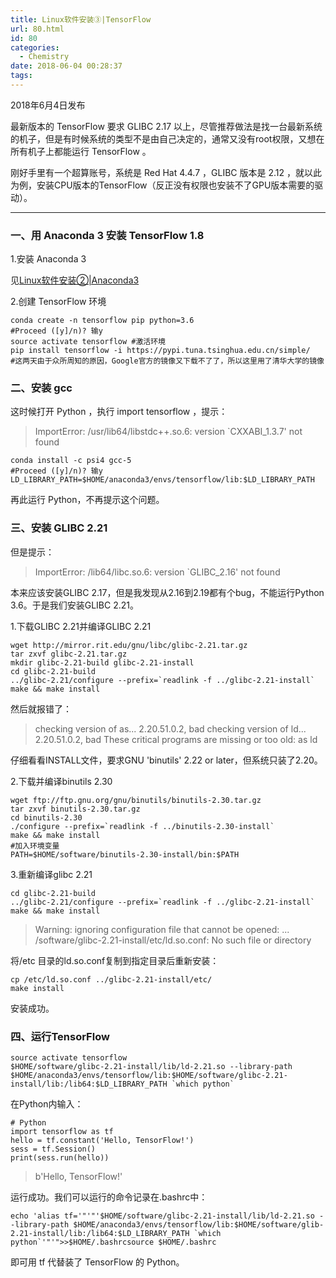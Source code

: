 ```yaml
---
title: Linux软件安装③|TensorFlow
url: 80.html
id: 80
categories:
  - Chemistry
date: 2018-06-04 00:28:37
tags:
---
```


2018年6月4日发布

最新版本的 TensorFlow 要求 GLIBC 2.17 以上，尽管推荐做法是找一台最新系统的机子，但是有时候系统的类型不是由自己决定的，通常又没有root权限，又想在所有机子上都能运行 TensorFlow 。

刚好手里有一个超算账号，系统是 Red Hat 4.4.7 ，GLIBC 版本是 2.12 ，就以此为例，安装CPU版本的TensorFlow（反正没有权限也安装不了GPU版本需要的驱动）。

* * *

### 一、用 Anaconda 3 安装 TensorFlow 1.8

1.安装 Anaconda 3

见[Linux软件安装②|Anaconda3](https://njzjz.win/#/posts/18)

2.创建 TensorFlow 环境

    conda create -n tensorflow pip python=3.6
    #Proceed ([y]/n)? 输y
    source activate tensorflow #激活环境
    pip install tensorflow -i https://pypi.tuna.tsinghua.edu.cn/simple/
    #这两天由于众所周知的原因，Google官方的镜像又下载不了了，所以这里用了清华大学的镜像

### 二、安装 gcc

这时候打开 Python ，执行 import tensorflow ，提示：

> ImportError: /usr/lib64/libstdc++.so.6: version `CXXABI_1.3.7' not found

    conda install -c psi4 gcc-5 
    #Proceed ([y]/n)? 输y
    LD_LIBRARY_PATH=$HOME/anaconda3/envs/tensorflow/lib:$LD_LIBRARY_PATH

再此运行 Python，不再提示这个问题。

### 三、安装 GLIBC 2.21

但是提示：

> ImportError: /lib64/libc.so.6: version `GLIBC_2.16' not found

本来应该安装GLIBC 2.17，但是我发现从2.16到2.19都有个bug，不能运行Python 3.6。于是我们安装GLIBC 2.21。

1.下载GLIBC 2.21并编译GLIBC 2.21

    wget http://mirror.rit.edu/gnu/libc/glibc-2.21.tar.gz
    tar zxvf glibc-2.21.tar.gz
    mkdir glibc-2.21-build glibc-2.21-install
    cd glibc-2.21-build
    ../glibc-2.21/configure --prefix=`readlink -f ../glibc-2.21-install` 
    make && make install

然后就报错了：

> checking version of as... 2.20.51.0.2, bad checking version of ld... 2.20.51.0.2, bad These critical programs are missing or too old: as ld

仔细看看INSTALL文件，要求GNU 'binutils' 2.22 or later，但系统只装了2.20。

2.下载并编译binutils 2.30

    wget ftp://ftp.gnu.org/gnu/binutils/binutils-2.30.tar.gz
    tar zxvf binutils-2.30.tar.gz
    cd binutils-2.30
    ./configure --prefix=`readlink -f ../binutils-2.30-install` 
    make && make install
    #加入环境变量
    PATH=$HOME/software/binutils-2.30-install/bin:$PATH

3.重新编译glibc 2.21

    cd glibc-2.21-build
    ../glibc-2.21/configure --prefix=`readlink -f ../glibc-2.21-install` 
    make && make install

> Warning: ignoring configuration file that cannot be opened: ... /software/glibc-2.21-install/etc/ld.so.conf: No such file or directory

将/etc 目录的ld.so.conf复制到指定目录后重新安装：

    cp /etc/ld.so.conf ../glibc-2.21-install/etc/
    make install

安装成功。

### 四、运行TensorFlow

    source activate tensorflow
    $HOME/software/glibc-2.21-install/lib/ld-2.21.so --library-path $HOME/anaconda3/envs/tensorflow/lib:$HOME/software/glibc-2.21-install/lib:/lib64:$LD_LIBRARY_PATH `which python`

在Python内输入：

    # Python
    import tensorflow as tf
    hello = tf.constant('Hello, TensorFlow!')
    sess = tf.Session()
    print(sess.run(hello))

> b'Hello, TensorFlow!'

运行成功。我们可以运行的命令记录在.bashrc中：

    echo 'alias tf='"'"'$HOME/software/glibc-2.21-install/lib/ld-2.21.so --library-path $HOME/anaconda3/envs/tensorflow/lib:$HOME/software/glib-2.21-install/lib:/lib64:$LD_LIBRARY_PATH `which python`'"'">>$HOME/.bashrcsource $HOME/.bashrc

即可用 tf 代替装了 TensorFlow 的 Python。